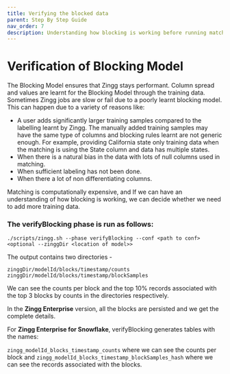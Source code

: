 ```yaml
---
title: Verifying the blocked data
parent: Step By Step Guide
nav_order: 7
description: Understanding how blocking is working before running match or link
---
```


# Verification of Blocking Model

The Blocking Model ensures that Zingg stays performant. Column spread and values are learnt for the Blocking Model through the training data. Sometimes Zingg jobs are slow or fail due to a poorly learnt blocking model. This can happen due to a variety of reasons like:

* A user adds significantly larger training samples compared to the labelling learnt by Zingg. The manually added training samples may have the same type of columns and blocking rules learnt are not generic enough. For example, providing California state only training data when the matching is using the State column and data has multiple states.
* When there is a natural bias in the data with lots of null columns used in matching.
* When sufficient labeling has not been done.
* When there a lot of non differentiating columns.

Matching is computationally expensive, and If we can have an understanding of how blocking is working, we can decide whether we need to add more training data.

### The verifyBlocking phase is run as follows:

`./scripts/zingg.sh --phase verifyBlocking --conf <path to conf> <optional --zinggDir <location of model>>`

The output contains two directories -&#x20;

`zinggDir/modelId/blocks/timestamp/counts`  `zinggDir/modelId/blocks/timestamp/blockSamples`

We can see the counts per block and the top 10% records associated with the top 3 blocks by counts in the directories respectively.

In the **Zingg Enterprise** version, all the blocks are persisted and we get the complete details.

For  **Zingg Enterprise for Snowflake**, verifyBlocking generates tables with the names:

`zingg_modelId_blocks_timestamp_counts` where we can see the counts per block and `zingg_modelId_blocks_timestamp_blockSamples_hash` where we can see the records associated with the blocks.
